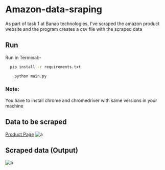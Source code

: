 # Amazon-data-sraping
As part of task 1 at Banao technologies, I've scraped the amazon product website and the program creates a csv file with the scraped data 

## Run

Run in Terminal:-
```bash
  pip install -r requirements.txt
```

```bash
    python main.py
```

<h3>Note:</h3>You have to install chrome and chromedriver with same versions in your machine

## Data to be scraped

<a href='https://www.amazon.in/s?rh=n%3A6612025031&fs=true&ref=lp_6612025031_sar' target="_blank">Product Page</a>
![a](https://github.com/SiddharthKoyugura/Amazon-data-sraping/assets/93535758/10c13423-9fd3-4ff9-88ec-09cacd96a69d)

## Scraped data (Output)
![b](https://github.com/SiddharthKoyugura/Amazon-data-sraping/assets/93535758/c654afb1-33ff-45ef-9638-9edbe0768caf)
